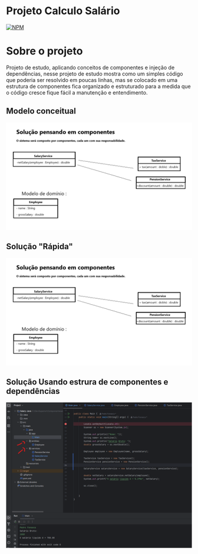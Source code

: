 # Projeto Calculo Salário
[![NPM](https://img.shields.io/npm/l/react)](https://github.com/pedrohf0001/Salary-java/blob/main/LICENSE) 

# Sobre o projeto

Projeto de estudo, aplicando conceitos de componentes e injeção de dependências, nesse projeto de estudo mostra como um simples código que poderia ser resolvido em poucas linhas, mas se colocado em uma estrutura de componentes fica organizado e estruturado para a medida que o código cresce fique fácil a manutenção  e entendimento.

## Modelo conceitual
![Modelo Conceitual](https://github.com/pedrohf0001/assets/blob/c6b3cebf1cfadab867c62086133abe575729661c/Componentes%20e%20inje%C3%A7%C3%A3o%20de%20depend%C3%AAncia.png)


## Solução "Rápida"
![Modelo Conceitual](https://github.com/pedrohf0001/assets/blob/c6b3cebf1cfadab867c62086133abe575729661c/Componentes%20e%20inje%C3%A7%C3%A3o%20de%20depend%C3%AAncia.png)

## Solução Usando estrura de componentes e dependências
![Modelo Conceitual](https://github.com/pedrohf0001/assets/blob/8c43be2b2d400ca5dd142421bb93a2c9de2b0a67/Salary-Java/inje%C3%A7%C3%A3o%20de%20depencia%20-%20codigo.png)


